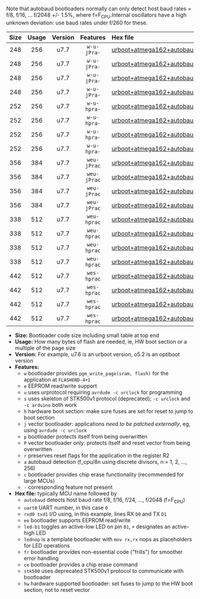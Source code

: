 Note that autobaud bootloaders normally can only detect host baud rates = f/8, f/16, ... f/2048 +/- 1.5%, where f=F<sub>CPU</sub>.Internal oscillators have a high unknown deviation: use baud rates under f/260 for these.

|Size|Usage|Version|Features|Hex file|
|:-:|:-:|:-:|:-:|:--|
|248|256|u7.7|`w-u-jPra-`|[urboot+atmega162+autobaud_uart0_rxd0_txd1_led+b0.hex](https://raw.githubusercontent.com/stefanrueger/urboot.hex/main/mcus/atmega162/autobaud/urboot+atmega162+autobaud_uart0_rxd0_txd1_led+b0.hex)|
|248|256|u7.7|`w-u-jPra-`|[urboot+atmega162+autobaud_uart0_rxd0_txd1_lednop.hex](https://raw.githubusercontent.com/stefanrueger/urboot.hex/main/mcus/atmega162/autobaud/urboot+atmega162+autobaud_uart0_rxd0_txd1_lednop.hex)|
|248|256|u7.7|`w-u-jPra-`|[urboot+atmega162+autobaud_uart1_rxb2_txb3_led+b0.hex](https://raw.githubusercontent.com/stefanrueger/urboot.hex/main/mcus/atmega162/autobaud/urboot+atmega162+autobaud_uart1_rxb2_txb3_led+b0.hex)|
|248|256|u7.7|`w-u-jPra-`|[urboot+atmega162+autobaud_uart1_rxb2_txb3_lednop.hex](https://raw.githubusercontent.com/stefanrueger/urboot.hex/main/mcus/atmega162/autobaud/urboot+atmega162+autobaud_uart1_rxb2_txb3_lednop.hex)|
|252|256|u7.7|`w-u-hpra-`|[urboot+atmega162+autobaud_uart0_rxd0_txd1_led+b0_fr_hw.hex](https://raw.githubusercontent.com/stefanrueger/urboot.hex/main/mcus/atmega162/autobaud/urboot+atmega162+autobaud_uart0_rxd0_txd1_led+b0_fr_hw.hex)|
|252|256|u7.7|`w-u-hpra-`|[urboot+atmega162+autobaud_uart0_rxd0_txd1_lednop_fr_hw.hex](https://raw.githubusercontent.com/stefanrueger/urboot.hex/main/mcus/atmega162/autobaud/urboot+atmega162+autobaud_uart0_rxd0_txd1_lednop_fr_hw.hex)|
|252|256|u7.7|`w-u-hpra-`|[urboot+atmega162+autobaud_uart1_rxb2_txb3_led+b0_fr_hw.hex](https://raw.githubusercontent.com/stefanrueger/urboot.hex/main/mcus/atmega162/autobaud/urboot+atmega162+autobaud_uart1_rxb2_txb3_led+b0_fr_hw.hex)|
|252|256|u7.7|`w-u-hpra-`|[urboot+atmega162+autobaud_uart1_rxb2_txb3_lednop_fr_hw.hex](https://raw.githubusercontent.com/stefanrueger/urboot.hex/main/mcus/atmega162/autobaud/urboot+atmega162+autobaud_uart1_rxb2_txb3_lednop_fr_hw.hex)|
|356|384|u7.7|`weu-jPrac`|[urboot+atmega162+autobaud_uart0_rxd0_txd1_ee_led+b0_fr_ce.hex](https://raw.githubusercontent.com/stefanrueger/urboot.hex/main/mcus/atmega162/autobaud/urboot+atmega162+autobaud_uart0_rxd0_txd1_ee_led+b0_fr_ce.hex)|
|356|384|u7.7|`weu-jPrac`|[urboot+atmega162+autobaud_uart0_rxd0_txd1_ee_lednop_fr_ce.hex](https://raw.githubusercontent.com/stefanrueger/urboot.hex/main/mcus/atmega162/autobaud/urboot+atmega162+autobaud_uart0_rxd0_txd1_ee_lednop_fr_ce.hex)|
|356|384|u7.7|`weu-jPrac`|[urboot+atmega162+autobaud_uart1_rxb2_txb3_ee_led+b0_fr_ce.hex](https://raw.githubusercontent.com/stefanrueger/urboot.hex/main/mcus/atmega162/autobaud/urboot+atmega162+autobaud_uart1_rxb2_txb3_ee_led+b0_fr_ce.hex)|
|356|384|u7.7|`weu-jPrac`|[urboot+atmega162+autobaud_uart1_rxb2_txb3_ee_lednop_fr_ce.hex](https://raw.githubusercontent.com/stefanrueger/urboot.hex/main/mcus/atmega162/autobaud/urboot+atmega162+autobaud_uart1_rxb2_txb3_ee_lednop_fr_ce.hex)|
|338|512|u7.7|`weu-hprac`|[urboot+atmega162+autobaud_uart0_rxd0_txd1_ee_led+b0_fr_ce_hw.hex](https://raw.githubusercontent.com/stefanrueger/urboot.hex/main/mcus/atmega162/autobaud/urboot+atmega162+autobaud_uart0_rxd0_txd1_ee_led+b0_fr_ce_hw.hex)|
|338|512|u7.7|`weu-hprac`|[urboot+atmega162+autobaud_uart0_rxd0_txd1_ee_lednop_fr_ce_hw.hex](https://raw.githubusercontent.com/stefanrueger/urboot.hex/main/mcus/atmega162/autobaud/urboot+atmega162+autobaud_uart0_rxd0_txd1_ee_lednop_fr_ce_hw.hex)|
|338|512|u7.7|`weu-hprac`|[urboot+atmega162+autobaud_uart1_rxb2_txb3_ee_led+b0_fr_ce_hw.hex](https://raw.githubusercontent.com/stefanrueger/urboot.hex/main/mcus/atmega162/autobaud/urboot+atmega162+autobaud_uart1_rxb2_txb3_ee_led+b0_fr_ce_hw.hex)|
|338|512|u7.7|`weu-hprac`|[urboot+atmega162+autobaud_uart1_rxb2_txb3_ee_lednop_fr_ce_hw.hex](https://raw.githubusercontent.com/stefanrueger/urboot.hex/main/mcus/atmega162/autobaud/urboot+atmega162+autobaud_uart1_rxb2_txb3_ee_lednop_fr_ce_hw.hex)|
|442|512|u7.7|`wes-hprac`|[urboot+atmega162+autobaud_uart0_rxd0_txd1_ee_led+b0_fr_ce_stk500_hw.hex](https://raw.githubusercontent.com/stefanrueger/urboot.hex/main/mcus/atmega162/autobaud/urboot+atmega162+autobaud_uart0_rxd0_txd1_ee_led+b0_fr_ce_stk500_hw.hex)|
|442|512|u7.7|`wes-hprac`|[urboot+atmega162+autobaud_uart0_rxd0_txd1_ee_lednop_fr_ce_stk500_hw.hex](https://raw.githubusercontent.com/stefanrueger/urboot.hex/main/mcus/atmega162/autobaud/urboot+atmega162+autobaud_uart0_rxd0_txd1_ee_lednop_fr_ce_stk500_hw.hex)|
|442|512|u7.7|`wes-hprac`|[urboot+atmega162+autobaud_uart1_rxb2_txb3_ee_led+b0_fr_ce_stk500_hw.hex](https://raw.githubusercontent.com/stefanrueger/urboot.hex/main/mcus/atmega162/autobaud/urboot+atmega162+autobaud_uart1_rxb2_txb3_ee_led+b0_fr_ce_stk500_hw.hex)|
|442|512|u7.7|`wes-hprac`|[urboot+atmega162+autobaud_uart1_rxb2_txb3_ee_lednop_fr_ce_stk500_hw.hex](https://raw.githubusercontent.com/stefanrueger/urboot.hex/main/mcus/atmega162/autobaud/urboot+atmega162+autobaud_uart1_rxb2_txb3_ee_lednop_fr_ce_stk500_hw.hex)|

- **Size:** Bootloader code size including small table at top end
- **Usage:** How many bytes of flash are needed, ie, HW boot section or a multiple of the page size
- **Version:** For example, u7.6 is an urboot version, o5.2 is an optiboot version
- **Features:**
  + `w` bootloader provides `pgm_write_page(sram, flash)` for the application at `FLASHEND-4+1`
  + `e` EEPROM read/write support
  + `u` uses urprotocol requiring `avrdude -c urclock` for programming
  + `s` uses skeleton of STK500v1 protocol (deprecated); `-c urclock` and `-c arduino` both work
  + `h` hardware boot section: make sure fuses are set for reset to jump to boot section
  + `j` vector bootloader: applications *need to be patched externally*, eg, using `avrdude -c urclock`
  + `p` bootloader protects itself from being overwritten
  + `P` vector bootloader only: protects itself and reset vector from being overwritten
  + `r` preserves reset flags for the application in the register R2
  + `a` autobaud detection (f_cpu/8n using discrete divisors, n = 1, 2, ..., 256)
  + `c` bootloader provides chip erase functionality (recommended for large MCUs)
  + `-` corresponding feature not present
- **Hex file:** typically MCU name followed by
  + `autobaud` detects host baud rate f/8, f/16, f/24, ..., f/2048 (f=F<sub>CPU</sub>)
  + `uart0` UART number, in this case `0`
  + `rxd0 txd1` I/O using, in this example, lines RX `D0` and TX `D1`
  + `ee` bootloader supports EEPROM read/write
  + `led-b1` toggles an active-low LED on pin `B1`, `+` designates an active-high LED
  + `lednop` is a template bootloader with `mov rx,rx` nops as placeholders for LED operations
  + `fr` bootloader provides non-essential code ("frills") for smoother error handling
  + `ce` bootloader provides a chip erase command
  + `stk500` uses deprecated STK500v1 protocol to communicate with bootloader
  + `hw` hardware supported bootloader: set fuses to jump to the HW boot section, not to reset vector

